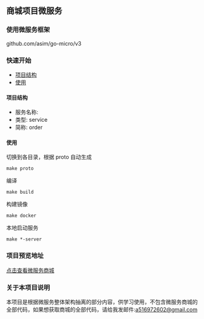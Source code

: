 ## 商城项目微服务

### 使用微服务框架
github.com/asim/go-micro/v3


### 快速开始

- [项目结构](#项目结构)
- [使用](#使用)

#### 项目结构

- 服务名称: 
- 类型: service
- 简称: order


#### 使用
切换到各目录，根据 proto 自动生成
```
make proto
```

编译
```
make build
```

构建镜像
```
make docker
```

本地启动服务
```
make *-server
```

### 项目预览地址

[点击查看微服务商城](http://mall.hjlinfo.top)

### 关于本项目说明

本项目是根据微服务整体架构抽离的部分内容，供学习使用，不包含微服务商城的全部代码，如果想获取商城的全部代码，请给我发邮件:a516972602@gmail.com

